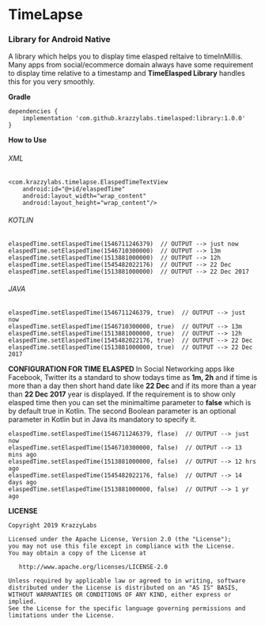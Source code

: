 # TimeLapse
### Library for Android Native

A library which helps you to display time elasped reltaive to timeInMillis. Many apps from social/ecommerce domain always have some requirement to display time relative to a timestamp and **TimeElasped Library** handles this for you very smoothly.

**Gradle**

```
dependencies {
    implementation 'com.github.krazzylabs.timelasped:library:1.0.0'
}
```

**How to Use**
###### XML
```
<com.krazzylabs.timelapse.ElaspedTimeTextView
    android:id="@+id/elaspedTime"
    android:layout_width="wrap_content"
    android:layout_height="wrap_content"/>
```

###### KOTLIN
```
elaspedTime.setElaspedTime(1546711246379)  // OUTPUT --> just now
elaspedTime.setElaspedTime(1546710300000)  // OUTPUT --> 13m
elaspedTime.setElaspedTime(1513881000000)  // OUTPUT --> 12h
elaspedTime.setElaspedTime(1545482022176)  // OUTPUT --> 22 Dec
elaspedTime.setElaspedTime(1513881000000)  // OUTPUT --> 22 Dec 2017

```
###### JAVA
```
elaspedTime.setElaspedTime(1546711246379, true)  // OUTPUT --> just now
elaspedTime.setElaspedTime(1546710300000, true)  // OUTPUT --> 13m
elaspedTime.setElaspedTime(1513881000000, true)  // OUTPUT --> 12h
elaspedTime.setElaspedTime(1545482022176, true)  // OUTPUT --> 22 Dec
elaspedTime.setElaspedTime(1513881000000, true)  // OUTPUT --> 22 Dec 2017

```

**CONFIGURATION FOR TIME ELASPED**
In Social Networking apps like Facebook, Twitter its a standard to show todays time as **1m, 2h** and if time is more than a day then short hand date like **22 Dec** and if its more than a year than **22 Dec 2017** year is displayed. If the requirement is to show only elasped time then you can set the minimaltime parameter to **false** which is by default true in Kotlin. The second Boolean parameter is an optional parameter in Kotlin but in Java its mandatory to specify it.
```
elaspedTime.setElaspedTime(1546711246379, flase)  // OUTPUT --> just now
elaspedTime.setElaspedTime(1546710300000, false)  // OUTPUT --> 13 mins ago
elaspedTime.setElaspedTime(1513881000000, false)  // OUTPUT --> 12 hrs ago
elaspedTime.setElaspedTime(1545482022176, false)  // OUTPUT --> 14 days ago
elaspedTime.setElaspedTime(1513881000000, false)  // OUTPUT --> 1 yr ago

```

**LICENSE**
```
Copyright 2019 KrazzyLabs

Licensed under the Apache License, Version 2.0 (the "License");
you may not use this file except in compliance with the License.
You may obtain a copy of the License at

   http://www.apache.org/licenses/LICENSE-2.0

Unless required by applicable law or agreed to in writing, software
distributed under the License is distributed on an "AS IS" BASIS,
WITHOUT WARRANTIES OR CONDITIONS OF ANY KIND, either express or implied.
See the License for the specific language governing permissions and
limitations under the License.
```
